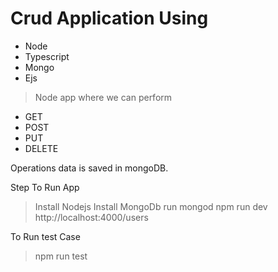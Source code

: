 # Crud Application Using 
* Node
* Typescript
* Mongo
* Ejs

> Node app where we can perform
* GET
* POST
* PUT
* DELETE

Operations data is saved in mongoDB.

Step To Run App
> Install Nodejs
> Install MongoDb
> run mongod
> npm run dev
> http://localhost:4000/users

To Run test Case
> npm run test